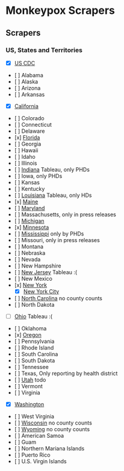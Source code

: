 # Monkeypox Scrapers

## Scrapers
### US, States and Territories

- [x] [US CDC](https://www.cdc.gov/wcms/vizdata/poxvirus/monkeypox/data/USmap_counts.csv)
- [ ] Alabama
- [ ] Alaska
- [ ] Arizona
- [ ] Arkansas
- [x] [California](https://www.cdph.ca.gov/Programs/CID/DCDC/Pages/Monkeypox-Data.aspx)
- [ ] Colorado
- [ ] Connecticut
- [ ] Delaware
- [x] [Florida](https://www.flhealthcharts.gov/ChartsReports/rdPage.aspx?rdReport=FrequencyMerlin.Frequency)
- [ ] Georgia
- [ ] Hawaii
- [ ] Idaho
- [ ] Illinois
- [ ] [Indiana](https://www.in.gov/health/erc/infectious-disease-epidemiology/diseases-and-conditions-resource-page/monkeypox/monkeypox-dashboard/) Tableau, only PHDs
- [ ] Iowa, only PHDs
- [ ] Kansas
- [ ] Kentucky
- [ ] [Louisiana](https://ldh.la.gov/page/monkeypox) Tableau, only HDs
- [x] [Maine](https://www.maine.gov/dhhs/mecdc/infectious-disease/epi/zoonotic/monkeypox.shtml#cases)
- [ ] [Maryland](https://health.maryland.gov/phpa/OIDEOR/Pages/monkeypox.aspx)
- [ ] Massachusetts, only in press releases
- [ ] [Michigan](https://www.michigan.gov/mdhhs/keep-mi-healthy/communicablediseases/diseasesandimmunization/mpv)
- [x] [Minnesota](https://www.health.state.mn.us/diseases/monkeypox/stats/index.html)
- [ ] [Mississippi](https://msdh.ms.gov/msdhsite/_static/14,0,431.html) only by PHDs
- [ ] Missouri, only in press releases
- [ ] Montana
- [ ] Nebraska
- [ ] Nevada
- [ ] New Hampshire
- [ ] [New Jersey](https://dashboards.doh.nj.gov/views/mpxdailycount-publicdiscussion8aug2022pmserver/NJMPXDashboard?:showAppBanner=false&:display_count=n&:showVizHome=n&:origin=viz_share_link&:isGuestRedirectFromVizportal=y&:embed=y&_gl=1*142cvyw*_ga*MTM2NzM5MjU3Ni4xNjU5NTUyMDM5*_ga_5PWJJG6642*MTY2MDc0NzY3OC44LjAuMTY2MDc0NzY3OC4wLjAuMA..) Tableau :(
- [ ] New Mexico
- [x] [New York](https://www.health.ny.gov/diseases/communicable/zoonoses/monkeypox/)
  - [x] [New York City](https://raw.githubusercontent.com/nychealth/monkeypox-data/main/totals/summary-cases.csv)
- [ ] [North Carolina](https://www.ncdhhs.gov/divisions/public-health/monkeypox) no county counts
- [ ] North Dakota
- [ ] [Ohio](https://public.tableau.com/views/Monkeypox_16613580688470/Cases?:embed=y&:showVizHome=no) Tableau :(
- [ ] Oklahoma
- [x] [Oregon](https://www.oregon.gov/oha/ph/monkeypox/Pages/index.aspx)
- [ ] Pennsylvania
- [ ] Rhode Island
- [ ] South Carolina
- [ ] South Dakota
- [ ] Tennessee
- [ ] Texas, Only reporting by health district
- [ ] [Utah](https://epi.health.utah.gov/monkeypox/) todo
- [ ] Vermont
- [ ] Virginia
- [x] [Washington](https://doh.wa.gov/you-and-your-family/illness-and-disease-z/monkeypox/monkeypox-mpv-data)
- [ ] West Virginia
- [ ] [Wisconsin](https://www.dhs.wisconsin.gov/outbreaks/index.htm) no county counts
- [ ] [Wyoming](https://health.wyo.gov/publichealth/infectious-disease-epidemiology-unit/disease/monkeypox/) no county counts
- [ ] American Samoa
- [ ] Guam
- [ ] Northern Mariana Islands
- [ ] Puerto Rico
- [ ] U.S. Virgin Islands
